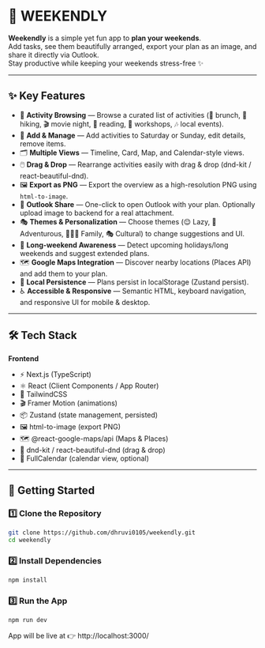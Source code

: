 # 🌸 WEEKENDLY  

**Weekendly** is a simple yet fun app to **plan your weekends**.  
Add tasks, see them beautifully arranged, export your plan as an image, and share it directly via Outlook.  
Stay productive while keeping your weekends stress-free ✨  

---

## ✨ Key Features  

- 🎯 **Activity Browsing** — Browse a curated list of activities (🥞 brunch, 🥾 hiking, 🎬 movie night, 📖 reading, 🎨 workshops, 🎶 local events).  
- 📝 **Add & Manage** — Add activities to Saturday or Sunday, edit details, remove items.  
- 🗂️ **Multiple Views** — Timeline, Card, Map, and Calendar-style views.  
- 🖱️ **Drag & Drop** — Rearrange activities easily with drag & drop (dnd-kit / react-beautiful-dnd).  
- 🖼️ **Export as PNG** — Export the overview as a high-resolution PNG using `html-to-image`.  
- 📧 **Outlook Share** — One-click to open Outlook with your plan. Optionally upload image to backend for a real attachment.  
- 🎭 **Themes & Personalization** — Choose themes (😌 Lazy, 🧗 Adventurous, 👨‍👩‍👧 Family, 🎭 Cultural) to change suggestions and UI.  
- 📅 **Long-weekend Awareness** — Detect upcoming holidays/long weekends and suggest extended plans.  
- 🗺️ **Google Maps Integration** — Discover nearby locations (Places API) and add them to your plan.  
- 💾 **Local Persistence** — Plans persist in localStorage (Zustand persist).  
- ♿ **Accessible & Responsive** — Semantic HTML, keyboard navigation, and responsive UI for mobile & desktop.  

---

## 🛠️ Tech Stack  

**Frontend**  
- ⚡ Next.js (TypeScript)  
- ⚛️ React (Client Components / App Router)  
- 🎨 TailwindCSS  
- 🎬 Framer Motion (animations)  
- 📦 Zustand (state management, persisted)  
- 🖼️ html-to-image (export PNG)  
- 🗺️ @react-google-maps/api (Maps & Places)  
- 🔄 dnd-kit / react-beautiful-dnd (drag & drop)  
- 📆 FullCalendar (calendar view, optional)

   
---

## 🚀 Getting Started  

### 1️⃣ Clone the Repository  
```bash
git clone https://github.com/dhruvi0105/weekendly.git
cd weekendly
```
### 2️⃣ Install Dependencies
```bash
npm install
```

### 3️⃣ Run the App
```bash
npm run dev
```


App will be live at 👉 http://localhost:3000/
